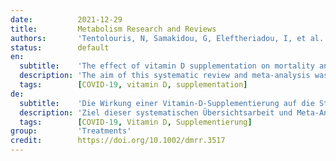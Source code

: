 ```yaml
---
date:          2021-12-29
title:         Metabolism Research and Reviews
authors:       'Tentolouris, N, Samakidou, G, Eleftheriadou, I, et al.'
status:        default
en:
  subtitle:    'The effect of vitamin D supplementation on mortality and Intensive Care Unit admission of COVID-19 patients. A systematic review, meta-analysis and meta-regression'
  description: 'The aim of this systematic review and meta-analysis was to investigate the effect of vitamin D supplementation on mortality and admission to intensive care unit (ICU) of COVID-19 patients. A systematic search of PubMed, Google Scholar, Embase, Web of Science and medRxiv with terms relative to vitamin D supplementation and COVID-19 was conducted on March, 26th, 2021. Comprehensive Meta-Analysis software was used for the quantitative assessment of data and random-effects model was applied. To investigate the association between the dose of vitamin D and the outcomes of interest, meta-regression analysis was performed. 2,078 patients from 9 studies with data on mortality were included (583 received vitamin D supplementation, while 1,495 did not). 61 (10.46%) individuals in the treated group died, compared to 386 (25.81%) in the non-treated group. 860 patients from 6 studies with data on ICU admission were included (369 received vitamin D supplementation, while 491 did not). 45 (12.19%) individuals in the treated group were admitted to ICU, compared to 129 (26.27%) in the non-treated group. No significant linear relationship between vitamin D dose and log OR of mortality or log OR of ICU admission was observed.This meta-analysis indicates a beneficial role of vitamin D supplementation on ICU admission, but not on mortality, of COVID-19 patients. Further research is urgently needed to understand the benefit of vitamin D in Covid-19.'
  tags:        [COVID-19, vitamin D, supplementation]
de:
  subtitle:    'Die Wirkung einer Vitamin-D-Supplementierung auf die Sterblichkeit und die Aufnahme in die Intensivstation bei COVID-19-Patienten. Eine systematische Überprüfung, Meta-Analyse und Meta-Regression'
  description: 'Ziel dieser systematischen Übersichtsarbeit und Meta-Analyse war es, die Auswirkungen einer Vitamin-D-Supplementierung auf die Sterblichkeit und die Aufnahme in die Intensivstation von COVID-19-Patienten zu untersuchen. Eine systematische Suche in PubMed, Google Scholar, Embase, Web of Science und medRxiv mit Begriffen zu Vitamin-D-Supplementierung und COVID-19 wurde am 26. März 2021 durchgeführt. Für die quantitative Bewertung der Daten wurde die Software Comprehensive Meta-Analysis verwendet und ein Modell mit zufälligen Effekten angewandt. Um den Zusammenhang zwischen der Vitamin-D-Dosis und den interessierenden Ergebnissen zu untersuchen, wurde eine Meta-Regressionsanalyse durchgeführt. 2 078 Patienten aus 9 Studien mit Daten zur Sterblichkeit wurden einbezogen (583 erhielten eine Vitamin-D-Supplementierung, 1 495 nicht). In der behandelten Gruppe starben 61 (10,46 %) Personen, in der nicht behandelten Gruppe 386 (25,81 %). 860 Patienten aus 6 Studien mit Daten über die Aufnahme in die Intensivstation wurden einbezogen (369 erhielten eine Vitamin-D-Supplementierung, 491 nicht). 45 (12,19 %) Personen in der behandelten Gruppe wurden in die Intensivstation eingewiesen, gegenüber 129 (26,27 %) in der nicht behandelten Gruppe. Es wurde kein signifikanter linearer Zusammenhang zwischen der Vitamin-D-Dosis und dem log-OR der Sterblichkeit oder dem log-OR der Einweisung in die Intensivstation festgestellt.Diese Meta-Analyse deutet auf einen positiven Einfluss der Vitamin-D-Supplementierung auf die Einweisung in die Intensivstation, jedoch nicht auf die Sterblichkeit von COVID-19-Patienten hin. Weitere Forschung ist dringend erforderlich, um den Nutzen von Vitamin D bei Covid-19 zu verstehen.' 
  tags:        [COVID-19, Vitamin D, Supplementierung]
group:         'Treatments'
credit:        https://doi.org/10.1002/dmrr.3517
---
```


